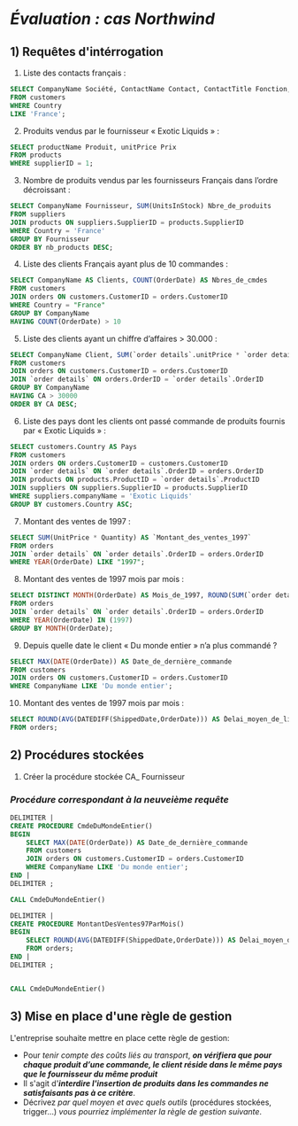 # *Évaluation :* ***cas Northwind***

## **1) Requêtes d'intérrogation**

01. Liste des contacts français :
```sql
SELECT CompanyName Société, ContactName Contact, ContactTitle Fonction, Phone Num_de_téléphone
FROM customers
WHERE Country
LIKE 'France';
```

02. Produits vendus par le fournisseur « Exotic Liquids » :
```sql
SELECT productName Produit, unitPrice Prix
FROM products
WHERE supplierID = 1;
```
03. Nombre de produits vendus par les fournisseurs Français dans l’ordre décroissant :
```sql
SELECT CompanyName Fournisseur, SUM(UnitsInStock) Nbre_de_produits
FROM suppliers
JOIN products ON suppliers.SupplierID = products.SupplierID
WHERE Country = 'France'
GROUP BY Fournisseur
ORDER BY nb_products DESC;
```
04. Liste des clients Français ayant plus de 10 commandes :
```sql
SELECT CompanyName AS Clients, COUNT(OrderDate) AS Nbres_de_cmdes
FROM customers
JOIN orders ON customers.CustomerID = orders.CustomerID
WHERE Country = "France" 
GROUP BY CompanyName
HAVING COUNT(OrderDate) > 10
```
05. Liste des clients ayant un chiffre d’affaires > 30.000 :
```sql
SELECT CompanyName Client, SUM(`order details`.unitPrice * `order details`.Quantity) CA, Country Pays
FROM customers
JOIN orders ON customers.CustomerID = orders.CustomerID
JOIN `order details` ON orders.OrderID = `order details`.OrderID 
GROUP BY CompanyName 
HAVING CA > 30000
ORDER BY CA DESC;
```
06. Liste des pays dont les clients ont passé commande de produits fournis par « Exotic Liquids » :
```sql
SELECT customers.Country AS Pays
FROM customers
JOIN orders ON orders.CustomerID = customers.CustomerID
JOIN `order details` ON `order details`.OrderID = orders.OrderID
JOIN products ON products.ProductID = `order details`.ProductID
JOIN suppliers ON suppliers.SupplierID = products.SupplierID
WHERE suppliers.companyName = 'Exotic Liquids'
GROUP BY customers.Country ASC;
```
07. Montant des ventes de 1997 :
```sql
SELECT SUM(UnitPrice * Quantity) AS `Montant_des_ventes_1997`
FROM orders
JOIN `order details` ON `order details`.OrderID = orders.OrderID
WHERE YEAR(OrderDate) LIKE "1997";
```
08. Montant des ventes de 1997 mois par mois :
```sql
SELECT DISTINCT MONTH(OrderDate) AS Mois_de_1997, ROUND(SUM(`order details`.UnitPrice*`order details`.Quantity),2) AS `Montant_des_ventes_de_1997`
FROM orders
JOIN `order details` ON `order details`.OrderID = orders.OrderID
WHERE YEAR(OrderDate) IN (1997)
GROUP BY MONTH(OrderDate);
```
09. Depuis quelle date le client « Du monde entier » n’a plus commandé ?
```sql
SELECT MAX(DATE(OrderDate)) AS Date_de_dernière_commande
FROM customers
JOIN orders ON customers.CustomerID = orders.CustomerID
WHERE CompanyName LIKE 'Du monde entier';
```
10. Montant des ventes de 1997 mois par mois :
```sql
SELECT ROUND(AVG(DATEDIFF(ShippedDate,OrderDate))) AS ̀Delai_moyen_de_livraison_en_jours
FROM orders;
```

## **2) Procédures stockées**
01. Créer la procédure stockée CA_ Fournisseur  
### *Procédure correspondant à la neuveième requête*
```sql
DELIMITER |
CREATE PROCEDURE CmdeDuMondeEntier()
BEGIN
    SELECT MAX(DATE(OrderDate)) AS Date_de_dernière_commande
    FROM customers
    JOIN orders ON customers.CustomerID = orders.CustomerID
    WHERE CompanyName LIKE 'Du monde entier';
END |
DELIMITER ;

CALL CmdeDuMondeEntier()
```
<!-- mettre un ; aprés END si je test avec l'extention mysql -->

```sql
DELIMITER |
CREATE PROCEDURE MontantDesVentes97ParMois()
BEGIN
    SELECT ROUND(AVG(DATEDIFF(ShippedDate,OrderDate))) AS ̀Delai_moyen_de_livraison_en_jours
    FROM orders;
END |
DELIMITER ;


CALL CmdeDuMondeEntier()

```
<!-- Ne pas oublier les parenthèses à la création -->
## 3) **Mise en place d'une règle de gestion**

L'entreprise souhaite mettre en place cette règle de gestion: 
*  Pour *tenir compte des coûts liés au transport*, ***on vérifiera que pour chaque produit d’une commande, le client réside dans le même pays que le fournisseur du même produit***
* Il s'agit d'***interdire l'insertion de produits dans les commandes ne satisfaisants pas à ce critère***.
* Décrivez *par quel moyen et avec quels outils* (procédures stockées, trigger...) *vous pourriez implémenter la règle de gestion suivante*.
```sql

```